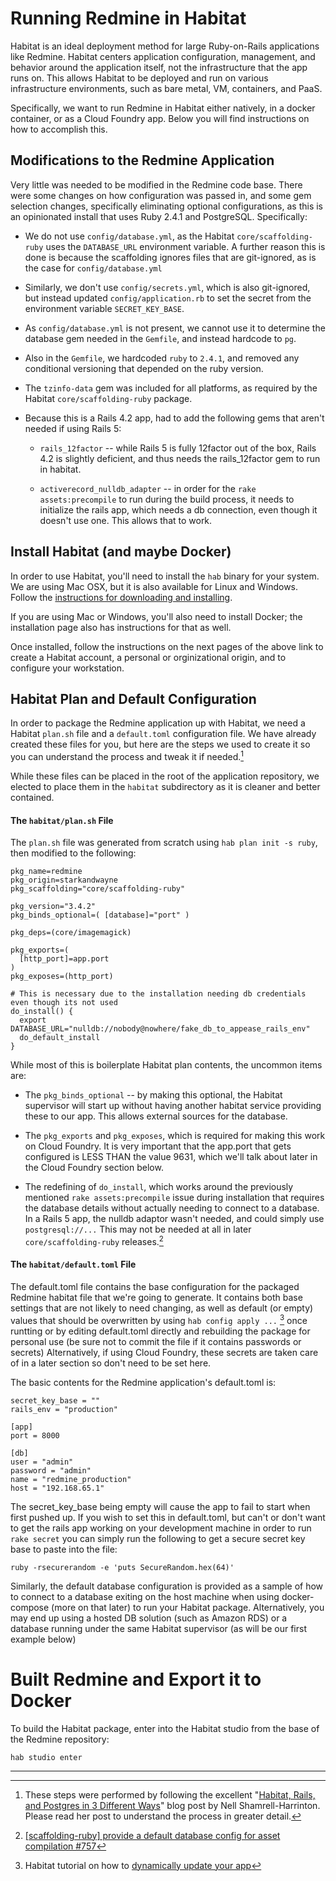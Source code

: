 # Running Redmine in Habitat

Habitat is an ideal deployment method for large Ruby-on-Rails applications
like Redmine.  Habitat centers application configuration, management, and
behavior around the application itself, not the infrastructure that the app
runs on. This allows Habitat to be deployed and run on various infrastructure
environments, such as bare metal, VM, containers, and PaaS.

Specifically, we want to run Redmine in Habitat either natively, in a docker
container, or as a Cloud Foundry app.  Below you will find instructions on how
to accomplish this.

## Modifications to the Redmine Application

Very little was needed to be modified in the Redmine code base.  There were
some changes on how configuration was passed in, and some gem selection
changes, specifically eliminating optional configurations, as this is an
opinionated install that uses Ruby 2.4.1 and PostgreSQL.  Specifically:

* We do not use `config/database.yml`, as the Habitat `core/scaffolding-ruby`
  uses the `DATABASE_URL` environment variable.  A further reason this is done
  is because the scaffolding ignores files that are git-ignored, as is the
  case for `config/database.yml`

* Similarly, we don't use `config/secrets.yml`, which is also git-ignored, but
  instead updated `config/application.rb` to set the secret from the environment
  variable `SECRET_KEY_BASE`.

* As `config/database.yml` is not present, we cannot use it to determine the
  database gem needed in the `Gemfile`, and instead hardcode to `pg`.

* Also in the `Gemfile`, we hardcoded `ruby` to `2.4.1`, and removed any conditional
  versioning that depended on the ruby version.

* The `tzinfo-data` gem was included for all platforms, as required by the
  Habitat `core/scaffolding-ruby` package.

* Because this is a Rails 4.2 app, had to add the following gems that aren't
  needed if using Rails 5:
  * `rails_12factor` -- while Rails 5 is fully 12factor out of the box, Rails
    4.2 is slightly deficient, and thus needs the rails_12factor gem to run in
    habitat.

  * `activerecord_nulldb_adapter` -- in order for the `rake assets:precompile`
    to run during the build process, it needs to initialize the rails app,
    which needs a db connection, even though it doesn't use one.  This allows
    that to work.

## Install Habitat (and maybe Docker)

In order to use Habitat, you'll need to install the `hab` binary for your
system.  We are using Mac OSX, but it is also available for Linux and Windows.
Follow the [instructions for downloading and installing](https://www.habitat.sh/tutorials/download/).

If you are using Mac or Windows, you'll also need to install Docker; the
installation page also has instructions for that as well.

Once installed, follow the instructions on the next pages of the above link to
create a Habitat account, a personal or orginizational origin, and to
configure your workstation.

## Habitat Plan and Default Configuration

In order to package the Redmine application up with Habitat, we need a Habitat
`plan.sh` file and a `default.toml` configuration file.  We have already
created these files for you, but here are the steps we used to create it so
you can understand the process and tweak it if needed.[^1]

While these files can be placed in the root of the application repository, we
elected to place them in the `habitat` subdirectory as it is cleaner and better
contained.

#### The `habitat/plan.sh` File

The `plan.sh` file was generated from scratch using `hab plan init -s ruby`,
then modified to the following:

```
pkg_name=redmine
pkg_origin=starkandwayne
pkg_scaffolding="core/scaffolding-ruby"

pkg_version="3.4.2"
pkg_binds_optional=( [database]="port" )

pkg_deps=(core/imagemagick)

pkg_exports=(
  [http_port]=app.port
)
pkg_exposes=(http_port)

# This is necessary due to the installation needing db credentials even though its not used
do_install() {
  export DATABASE_URL="nulldb://nobody@nowhere/fake_db_to_appease_rails_env"
  do_default_install
}
```

While most of this is boilerplate Habitat plan contents, the uncommon items
are:
* The `pkg_binds_optional` -- by making this optional, the Habitat supervisor
  will start up without having another habitat service providing these to our
  app.  This allows external sources for the database.

* The `pkg_exports` and `pkg_exposes`, which is required for making this work on
  Cloud Foundry.  It is very important that the app.port that gets configured
  is LESS THAN the value 9631, which we'll talk about later in the Cloud Foundry
  section below.

* The redefining of `do_install`, which works around the previously mentioned
  `rake assets:precompile` issue during installation that requires the
  database details without actually needing to connect to a database.  In a
  Rails 5 app, the nulldb adaptor wasn't needed, and could simply use
  `postgresql://...`  This may not be needed at all in later
  `core/scaffolding-ruby` releases.[^2]


#### The `habitat/default.toml` File

The default.toml file contains the base configuration for the packaged Redmine
habitat file that we're going to generate.  It contains both base settings
that are not likely to need changing, as well as default (or empty) values
that should be overwritten by using `hab config apply ...` [^3] once runtting
or by editing default.toml directly and rebuilding the package for personal
use (be sure not to commit the file if it contains passwords or secrets)
Alternatively, if using Cloud Foundry, these secrets are taken care of in a
later section so don't need to be set here.

The basic contents for the Redmine application's default.toml is:
```
secret_key_base = ""
rails_env = "production"

[app]
port = 8000

[db]
user = "admin"
password = "admin"
name = "redmine_production"
host = "192.168.65.1"
```

The secret_key_base being empty will cause the app to fail to start when first
pushed up.  If you wish to set this in default.toml, but can't or don't want
to get the rails app working on your development machine in order to run `rake
secret` you can simply run the following to get a secure secret key base to
paste into the file:

```
ruby -rsecurerandom -e 'puts SecureRandom.hex(64)'
```

Similarly, the default database configuration is provided as a sample of how
to connect to a database exiting on the host machine when using docker-compose
(more on that later) to run your Habitat package.  Alternatively, you may end
up using a hosted DB solution (such as Amazon RDS) or a database running
under the same Habitat supervisor (as will be our first example below)


# Built Redmine and Export it to Docker

To build the Habitat package, enter into the Habitat studio from the base of
the Redmine repository:

`hab studio enter`

- - -

[^1]: These steps were performed by following the excellent "[Habitat, Rails, and
  Postgres in 3 Different
  Ways](https://www.habitat.sh/blog/2017/08/habitat-rails-postgres-3-different-ways/)"
  blog post by Nell Shamrell-Harrinton.  Please read her post to understand
  the process in greater detail.

[^2]: [[scaffolding-ruby] provide a default database config for asset compilation #757](https://github.com/habitat-sh/core-plans/pull/757)

[^3]: Habitat tutorial on how to [dynamically update your app](https://www.habitat.sh/tutorials/sample-app/mac/update-app/)
